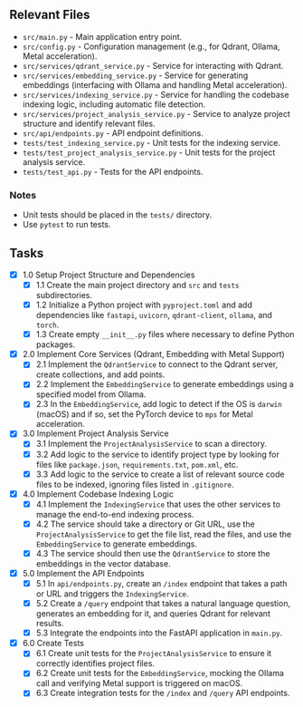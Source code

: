 ## Relevant Files

- `src/main.py` - Main application entry point.
- `src/config.py` - Configuration management (e.g., for Qdrant, Ollama, Metal acceleration).
- `src/services/qdrant_service.py` - Service for interacting with Qdrant.
- `src/services/embedding_service.py` - Service for generating embeddings (interfacing with Ollama and handling Metal acceleration).
- `src/services/indexing_service.py` - Service for handling the codebase indexing logic, including automatic file detection.
- `src/services/project_analysis_service.py` - Service to analyze project structure and identify relevant files.
- `src/api/endpoints.py` - API endpoint definitions.
- `tests/test_indexing_service.py` - Unit tests for the indexing service.
- `tests/test_project_analysis_service.py` - Unit tests for the project analysis service.
- `tests/test_api.py` - Tests for the API endpoints.

### Notes

- Unit tests should be placed in the `tests/` directory.
- Use `pytest` to run tests.

## Tasks

- [x] 1.0 Setup Project Structure and Dependencies
  - [x] 1.1 Create the main project directory and `src` and `tests` subdirectories.
  - [x] 1.2 Initialize a Python project with `pyproject.toml` and add dependencies like `fastapi`, `uvicorn`, `qdrant-client`, `ollama`, and `torch`.
  - [x] 1.3 Create empty `__init__.py` files where necessary to define Python packages.
- [x] 2.0 Implement Core Services (Qdrant, Embedding with Metal Support)
  - [x] 2.1 Implement the `QdrantService` to connect to the Qdrant server, create collections, and add points.
  - [x] 2.2 Implement the `EmbeddingService` to generate embeddings using a specified model from Ollama.
  - [x] 2.3 In the `EmbeddingService`, add logic to detect if the OS is `darwin` (macOS) and if so, set the PyTorch device to `mps` for Metal acceleration.
- [x] 3.0 Implement Project Analysis Service
  - [x] 3.1 Implement the `ProjectAnalysisService` to scan a directory.
  - [x] 3.2 Add logic to the service to identify project type by looking for files like `package.json`, `requirements.txt`, `pom.xml`, etc.
  - [x] 3.3 Add logic to the service to create a list of relevant source code files to be indexed, ignoring files listed in `.gitignore`.
- [x] 4.0 Implement Codebase Indexing Logic
  - [x] 4.1 Implement the `IndexingService` that uses the other services to manage the end-to-end indexing process.
  - [x] 4.2 The service should take a directory or Git URL, use the `ProjectAnalysisService` to get the file list, read the files, and use the `EmbeddingService` to generate embeddings.
  - [x] 4.3 The service should then use the `QdrantService` to store the embeddings in the vector database.
- [x] 5.0 Implement the API Endpoints
  - [x] 5.1 In `api/endpoints.py`, create an `/index` endpoint that takes a path or URL and triggers the `IndexingService`.
  - [x] 5.2 Create a `/query` endpoint that takes a natural language question, generates an embedding for it, and queries Qdrant for relevant results.
  - [x] 5.3 Integrate the endpoints into the FastAPI application in `main.py`.
- [x] 6.0 Create Tests
  - [x] 6.1 Create unit tests for the `ProjectAnalysisService` to ensure it correctly identifies project files.
  - [x] 6.2 Create unit tests for the `EmbeddingService`, mocking the Ollama call and verifying Metal support is triggered on macOS.
  - [x] 6.3 Create integration tests for the `/index` and `/query` API endpoints.
